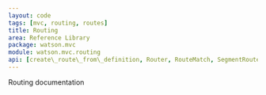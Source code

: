 ```yaml
---
layout: code
tags: [mvc, routing, routes]
title: Routing
area: Reference Library
package: watson.mvc
module: watson.mvc.routing
api: [create\_route\_from\_definition, Router, RouteMatch, SegmentRoute, StaticRoute]
---
```


Routing documentation